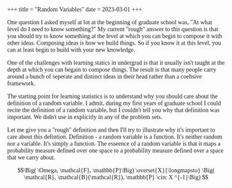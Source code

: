 +++
title = "Random Variables"
date = 2023-03-01
+++

<style>
    body {
        font-family: 'Palatino';
    }

</style>

One question I asked myself at lot at the beginning of graduate school was, "At what level do I need to know something?" My current "rough" answer to this question is that you should try to know something at the level at which you can begin to compose it with other ideas. Composing ideas is how we build things. So if you know it at this level, you can at least begin to build with your new knowledge. 

One of the challenges with learning statics in undergrad is that it usually isn't taught at the depth at which you can begain to compose things. The result is that many people carry around a bunch of seperate and distinct ideas in their head rather than a coehsive framework. 

The starting point for learning statistics is to understand why you should care about the definition of a random variable. I admit, during my first years of graduate school I could recite the definition of a random variable, but I couldn't tell you why that definition was important. We didn't use in explicitly in any of the problem sets.

Let me give you a "rough" definition and then I'll try to illustrate why it's important to care about this defintion. Definition - a random variable is a function. It's neither random nor a variable. It's simply a function. The esseence of a random variable is that it maps a probability measure defined over one space to a probability measure defined over a space that we carry about. 


$$\Big( \Omega, \mathcal{F}, \mathbb{P}\Big) \overset{X}{\longmapsto} \Big( \mathcal{R}, \mathcal{B}(\mathcal{R}), \mathbb{P} \circ X ^{-1}\Big)  $$




